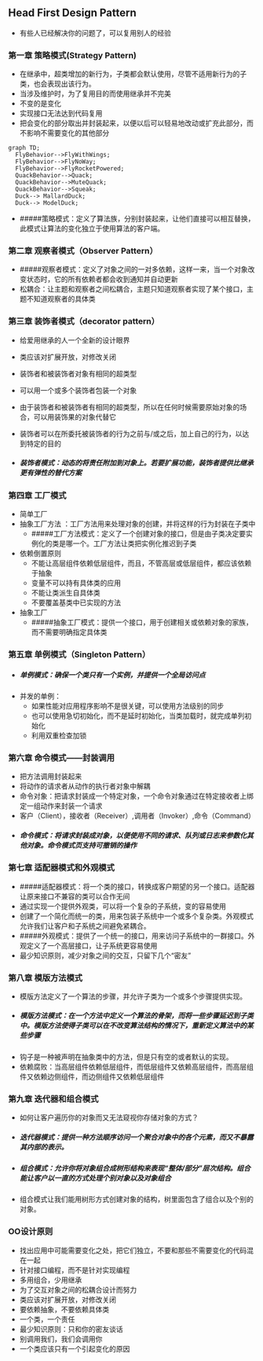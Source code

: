 ## Head First Design Pattern

- 有些人已经解决你的问题了，可以复用别人的经验

### 第一章 策略模式(Strategy Pattern)
- 在继承中，超类增加的新行为，子类都会默认使用，尽管不适用新行为的子类，也会表现出该行为。
- 当涉及维护时，为了复用目的而使用继承并不完美
- 不变的是变化
- 实现接口无法达到代码复用
- 把会变化的部分取出并封装起来，以便以后可以轻易地改动或扩充此部分，而不影响不需要变化的其他部分


```mermaid
graph TD;
  FlyBehavior-->FlyWithWings;
  FlyBehavior-->FlyNoWay;
  FlyBehavior-->FlyRocketPowered;
  QuackBehavior-->Quack;
  QuackBehavior-->MuteQuack;
  QuackBehavior-->Squeak;
  Duck--> MallardDuck;
  Duck--> ModelDuck;
```

- #####策略模式：定义了算法族，分别封装起来，让他们直接可以相互替换，此模式让算法的变化独立于使用算法的客户端。

### 第二章 观察者模式（Observer Pattern）

- #####观察者模式：定义了对象之间的一对多依赖，这样一来，当一个对象改变状态时，它的所有依赖者都会收到通知并自动更新
- 松耦合：让主题和观察者之间松耦合，主题只知道观察者实现了某个接口，主题不知道观察者的具体类

### 第三章 装饰者模式（decorator pattern）

- 给爱用继承的人一个全新的设计眼界
- 类应该对扩展开放，对修改关闭

- 装饰者和被装饰者对象有相同的超类型
- 可以用一个或多个装饰者包装一个对象
- 由于装饰者和被装饰者有相同的超类型，所以在任何时候需要原始对象的场合，可以用装饰果的对象代替它
- 装饰者可以在所委托被装饰者的行为之前与/或之后，加上自己的行为，以达到特定的目的
- ##### 装饰者模式：动态的将责任附加到对象上。若要扩展功能，装饰者提供比继承更有弹性的替代方案

### 第四章 工厂模式
- 简单工厂
- 抽象工厂方法 ：工厂方法用来处理对象的创建，并将这样的行为封装在子类中
	- #####工厂方法模式：定义了一个创建对象的接口，但是由子类决定要实例化的类是哪一个。工厂方法让类把实例化推迟到子类
- 依赖倒置原则
	- 不能让高层组件依赖低层组件，而且，不管高层或低层组件，都应该依赖于抽象
	- 变量不可以持有具体类的应用
	- 不能让类派生自具体类
	- 不要覆盖基类中已实现的方法
- 抽象工厂
	- #####抽象工厂模式：提供一个接口，用于创建相关或依赖对象的家族，而不需要明确指定具体类

### 第五章 单例模式（Singleton Pattern）
- ##### 单例模式：确保一个类只有一个实例，并提供一个全局访问点
- 并发的单例：
	- 如果性能对应用程序影响不是很关键，可以使用方法级别的同步
	- 也可以使用急切初始化，而不是延时初始化，当类加载时，就完成单列初始化
	- 利用双重检查加锁

### 第六章 命令模式——封装调用
- 把方法调用封装起来
- 将动作的请求者从动作的执行者对象中解耦
- 命令对象：把请求封装成一个特定对象，一个命令对象通过在特定接收者上绑定一组动作来封装一个请求
- 客户（Client），接收者（Receiver）,调用者（Invoker）,命令（Command）
- ##### 命令模式：将请求封装成对象，以便使用不同的请求、队列或日志来参数化其他对象。命令模式页支持可撤销的操作

### 第七章 适配器模式和外观模式
- #####适配器模式：将一个类的接口，转换成客户期望的另一个接口。适配器让原来接口不兼容的类可以合作无间
- 通过实现一个提供外观类，可以将一个复杂的子系统，变的容易使用
- 创建了一个简化而统一的类，用来包装子系统中一个或多个复杂类。外观模式允许我们让客户和子系统之间避免紧耦合。
- #####外观模式：提供了一个统一的接口，用来访问子系统中的一群接口。外观定义了一个高层接口，让子系统更容易使用
- 最少知识原则，减少对象之间的交互，只留下几个“密友”

### 第八章 模版方法模式

- 模版方法定义了一个算法的步骤，并允许子类为一个或多个步骤提供实现。
- ##### 模版方法模式：在一个方法中定义一个算法的骨架，而将一些步骤延迟到子类中。模版方法使得子类可以在不改变算法结构的情况下，重新定义算法中的某些步骤
- 钩子是一种被声明在抽象类中的方法，但是只有空的或者默认的实现。
- 依赖腐败：当高层组件依赖低层组件，而低层组件又依赖高层组件，而高层组件又依赖边侧组件，而边侧组件又依赖低层组件

### 第九章 迭代器和组合模式
- 如何让客户遍历你的对象而又无法窥视你存储对象的方式？
- ##### 迭代器模式：提供一种方法顺序访问一个聚合对象中的各个元素，而又不暴露其内部的表示。
- ##### 组合模式：允许你将对象组合成树形结构来表现“整体/部分”层次结构。组合能让客户以一直的方式处理个别对象以及对象组合
- 组合模式让我们能用树形方式创建对象的结构，树里面包含了组合以及个别的对象。


### OO设计原则

- 找出应用中可能需要变化之处，把它们独立，不要和那些不需要变化的代码混在一起
- 针对接口编程，而不是针对实现编程
- 多用组合，少用继承
- 为了交互对象之间的松耦合设计而努力
- 类应该对扩展开放，对修改关闭
- 要依赖抽象，不要依赖具体类
- 一个类，一个责任
- 最少知识原则：只和你的密友谈话
- 别调用我们，我们会调用你
- 一个类应该只有一个引起变化的原因
